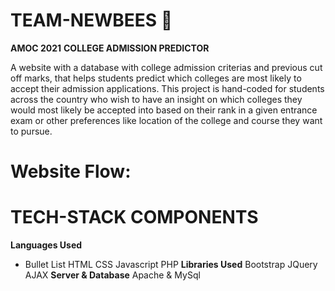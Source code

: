 # TEAM-NEWBEES :bee:
**AMOC 2021**
**COLLEGE ADMISSION PREDICTOR**

A website with a database with college admission criterias and previous cut off marks, that helps students predict which colleges are most likely to accept their admission applications. This project is hand-coded for students across the country who wish to have an insight on which colleges they would most likely be accepted into based on their rank in a given entrance exam or other preferences like location of the college and course they want to pursue.

# Website Flow:


# TECH-STACK COMPONENTS
**Languages Used**
 * Bullet List HTML
CSS
Javascript
PHP
**Libraries Used**
Bootstrap
JQuery
AJAX
**Server & Database**
Apache & MySql
